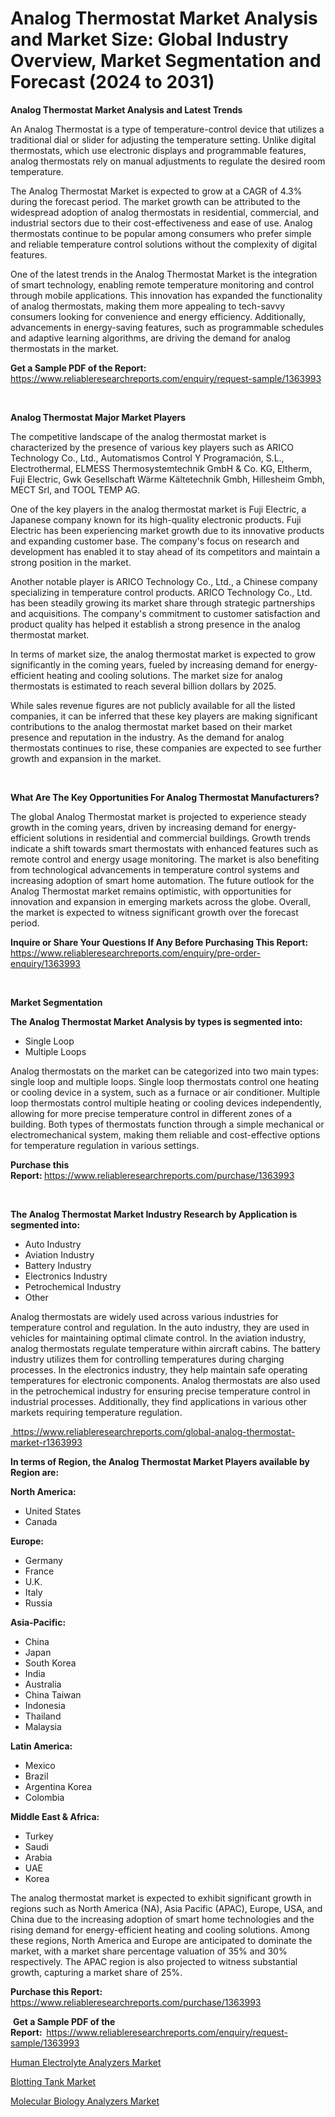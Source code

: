 <p><h1>Analog Thermostat Market Analysis and Market Size: Global Industry Overview, Market Segmentation and Forecast (2024 to 2031)</h1></p><p><strong>Analog Thermostat Market Analysis and Latest Trends</strong></p>
<p><p>An Analog Thermostat is a type of temperature-control device that utilizes a traditional dial or slider for adjusting the temperature setting. Unlike digital thermostats, which use electronic displays and programmable features, analog thermostats rely on manual adjustments to regulate the desired room temperature.</p><p>The Analog Thermostat Market is expected to grow at a CAGR of 4.3% during the forecast period. The market growth can be attributed to the widespread adoption of analog thermostats in residential, commercial, and industrial sectors due to their cost-effectiveness and ease of use. Analog thermostats continue to be popular among consumers who prefer simple and reliable temperature control solutions without the complexity of digital features.</p><p>One of the latest trends in the Analog Thermostat Market is the integration of smart technology, enabling remote temperature monitoring and control through mobile applications. This innovation has expanded the functionality of analog thermostats, making them more appealing to tech-savvy consumers looking for convenience and energy efficiency. Additionally, advancements in energy-saving features, such as programmable schedules and adaptive learning algorithms, are driving the demand for analog thermostats in the market.</p></p>
<p><strong>Get a Sample PDF of the Report:&nbsp;</strong> <a href="https://www.reliableresearchreports.com/enquiry/request-sample/1363993">https://www.reliableresearchreports.com/enquiry/request-sample/1363993</a></p>
<p>&nbsp;</p>
<p><strong>Analog Thermostat Major Market Players</strong></p>
<p><p>The competitive landscape of the analog thermostat market is characterized by the presence of various key players such as ARICO Technology Co., Ltd., Automatismos Control Y Programación, S.L., Electrothermal, ELMESS Thermosystemtechnik GmbH & Co. KG, Eltherm, Fuji Electric, Gwk Gesellschaft Wärme Kältetechnik Gmbh, Hillesheim Gmbh, MECT Srl, and TOOL TEMP AG.</p><p>One of the key players in the analog thermostat market is Fuji Electric, a Japanese company known for its high-quality electronic products. Fuji Electric has been experiencing market growth due to its innovative products and expanding customer base. The company's focus on research and development has enabled it to stay ahead of its competitors and maintain a strong position in the market.</p><p>Another notable player is ARICO Technology Co., Ltd., a Chinese company specializing in temperature control products. ARICO Technology Co., Ltd. has been steadily growing its market share through strategic partnerships and acquisitions. The company's commitment to customer satisfaction and product quality has helped it establish a strong presence in the analog thermostat market.</p><p>In terms of market size, the analog thermostat market is expected to grow significantly in the coming years, fueled by increasing demand for energy-efficient heating and cooling solutions. The market size for analog thermostats is estimated to reach several billion dollars by 2025.</p><p>While sales revenue figures are not publicly available for all the listed companies, it can be inferred that these key players are making significant contributions to the analog thermostat market based on their market presence and reputation in the industry. As the demand for analog thermostats continues to rise, these companies are expected to see further growth and expansion in the market.</p></p>
<p>&nbsp;</p>
<p><strong>What Are The Key Opportunities For Analog Thermostat Manufacturers?</strong></p>
<p><p>The global Analog Thermostat market is projected to experience steady growth in the coming years, driven by increasing demand for energy-efficient solutions in residential and commercial buildings. Growth trends indicate a shift towards smart thermostats with enhanced features such as remote control and energy usage monitoring. The market is also benefiting from technological advancements in temperature control systems and increasing adoption of smart home automation. The future outlook for the Analog Thermostat market remains optimistic, with opportunities for innovation and expansion in emerging markets across the globe. Overall, the market is expected to witness significant growth over the forecast period.</p></p>
<p><strong>Inquire or Share Your Questions If Any Before Purchasing This Report:</strong> <a href="https://www.reliableresearchreports.com/enquiry/pre-order-enquiry/1363993">https://www.reliableresearchreports.com/enquiry/pre-order-enquiry/1363993</a></p>
<p>&nbsp;</p>
<p><strong>Market Segmentation</strong></p>
<p><strong>The Analog Thermostat Market Analysis by types is segmented into:</strong></p>
<p><ul><li>Single Loop</li><li>Multiple Loops</li></ul></p>
<p><p>Analog thermostats on the market can be categorized into two main types: single loop and multiple loops. Single loop thermostats control one heating or cooling device in a system, such as a furnace or air conditioner. Multiple loop thermostats control multiple heating or cooling devices independently, allowing for more precise temperature control in different zones of a building. Both types of thermostats function through a simple mechanical or electromechanical system, making them reliable and cost-effective options for temperature regulation in various settings.</p></p>
<p><strong>Purchase this Report:&nbsp;</strong><a href="https://www.reliableresearchreports.com/purchase/1363993">https://www.reliableresearchreports.com/purchase/1363993</a></p>
<p>&nbsp;</p>
<p><strong>The Analog Thermostat Market Industry Research by Application is segmented into:</strong></p>
<p><ul><li>Auto Industry</li><li>Aviation Industry</li><li>Battery Industry</li><li>Electronics Industry</li><li>Petrochemical Industry</li><li>Other</li></ul></p>
<p><p>Analog thermostats are widely used across various industries for temperature control and regulation. In the auto industry, they are used in vehicles for maintaining optimal climate control. In the aviation industry, analog thermostats regulate temperature within aircraft cabins. The battery industry utilizes them for controlling temperatures during charging processes. In the electronics industry, they help maintain safe operating temperatures for electronic components. Analog thermostats are also used in the petrochemical industry for ensuring precise temperature control in industrial processes. Additionally, they find applications in various other markets requiring temperature regulation.</p></p>
<p><a href="https://www.reliableresearchreports.com/global-analog-thermostat-market-r1363993">&nbsp;https://www.reliableresearchreports.com/global-analog-thermostat-market-r1363993</a></p>
<p><strong>In terms of Region, the Analog Thermostat Market Players available by Region are:</strong></p>
<p>
    <p> <strong> North America: </strong>
        <ul>
            <li>United States</li>
            <li>Canada</li>
        </ul>
        </p> 
    <p> <strong> Europe: </strong>
        <ul>
            <li>Germany</li>
            <li>France</li>
            <li>U.K.</li>
            <li>Italy</li>
            <li>Russia</li>
        </ul>
        </p> 
    <p> <strong> Asia-Pacific: </strong>
        <ul>
            <li>China</li>
            <li>Japan</li>
            <li>South Korea</li>
            <li>India</li>
            <li>Australia</li>
            <li>China Taiwan</li>
            <li>Indonesia</li>
            <li>Thailand</li>
            <li>Malaysia</li>
        </ul>
        </p> 
    <p> <strong> Latin America: </strong>
        <ul>
            <li>Mexico</li>
            <li>Brazil</li>
            <li>Argentina Korea</li>
            <li>Colombia</li>
        </ul>
        </p> 
    <p> <strong> Middle East & Africa: </strong>
        <ul>
            <li>Turkey</li>
            <li>Saudi</li>
            <li>Arabia</li>
            <li>UAE</li>
            <li>Korea</li>
        </ul>
    </p>
    </p>
<p><p>The analog thermostat market is expected to exhibit significant growth in regions such as North America (NA), Asia Pacific (APAC), Europe, USA, and China due to the increasing adoption of smart home technologies and the rising demand for energy-efficient heating and cooling solutions. Among these regions, North America and Europe are anticipated to dominate the market, with a market share percentage valuation of 35% and 30% respectively. The APAC region is also projected to witness substantial growth, capturing a market share of 25%.</p></p>
<p><strong>Purchase this Report: </strong><a href="https://www.reliableresearchreports.com/purchase/1363993">https://www.reliableresearchreports.com/purchase/1363993</a></p>
<p>&nbsp;<strong>Get a Sample PDF of the Report:&nbsp;&nbsp;</strong><a href="https://www.reliableresearchreports.com/enquiry/request-sample/1363993">https://www.reliableresearchreports.com/enquiry/request-sample/1363993</a></p>
<p><strong></strong></p>
<p><p><a href="https://meowing-lemming-dd3.notion.site/Human-Electrolyte-Analyzers-Market-The-Key-To-Successful-Business-Strategy-Forecast-Till-2031-b87b81775cf444019b97469e5cb9f3b3">Human Electrolyte Analyzers Market</a></p><p><a href="https://unruly-ladybug-44b.notion.site/Blotting-Tank-Market-Share-Evolution-and-Market-Growth-Trends-2024-2031-d306a051981e49aea5cfae36567ffc95">Blotting Tank Market</a></p><p><a href="https://shimmer-gardenia-37a.notion.site/Molecular-Biology-Analyzers-Market-Size-Reveals-the-Best-Marketing-Channels-In-Global-Industry-5252725a56b945a6adebea1e3984683e">Molecular Biology Analyzers Market</a></p></p>